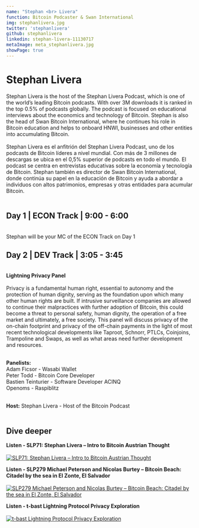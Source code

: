 ```yaml
---
name: "Stephan <br> Livera"
function: Bitcoin Podcaster & Swan International
img: stephanlivera.jpg
twitter: 'stephanlivera'
github: stephanlivera
linkedin: stephan-livera-11130717
metaImage: meta_stephanlivera.jpg
showPage: true
---
```


# Stephan Livera
 
Stephan Livera is the host of the Stephan Livera Podcast, which is one of the world’s leading Bitcoin podcasts. With over 3M downloads it is ranked in the top 0.5% of podcasts globally. The podcast is focused on educational interviews about the economics and technology of Bitcoin. Stephan is also the head of Swan Bitcoin International, where he continues his role in Bitcoin education and helps to onboard HNWI, businesses and other entities into accumulating Bitcoin.
<br><br>
Stephan Livera es el anfitrión del Stephan Livera Podcast, uno de los podcasts de Bitcoin líderes a nivel mundial. Con más de 3 millones de descargas se ubica en el 0,5% superior de podcasts en todo el mundo. El podcast se centra en entrevistas educativas sobre la economía y tecnología de Bitcoin. Stephan también es director de Swan Bitcoin International, donde continúa su papel en la educación de Bitcoin y ayuda a abordar a individuos con altos patrimonios, empresas y otras entidades para acumular Bitcoin.
<br><br>

## Day 1 | ECON Track | 9:00 - 6:00
<br>
Stephan will be your MC of the ECON Track on Day 1

## Day 2 | DEV Track | 3:05 - 3:45
<br>
<b>Lightning Privacy Panel</b><br><br>
Privacy is a fundamental human right, essential to autonomy and the protection of human dignity, serving as the foundation upon which many other human rights are built. If intrusive surveillance companies are allowed to continue their malpractices with further adoption of Bitcoin, this could become a threat to personal safety, human dignity, the operation of a free market and ultimately, a free society. This panel will discuss privacy of the on-chain footprint and privacy of the off-chain payments in the light of most recent technological developments like Taproot, Schnorr, PTLCs, Coinjoins, Trampoline and Swaps, as well as what areas need further development and resources.<br><br>


<b>Panelists:</b><br>
Adam Ficsor - Wasabi Wallet <br>
Peter Todd  - Bitcoin Core Developer<br>
Bastien Teinturier - Software Developer ACINQ<br>
Openoms  - Raspiblitz <br><br>

<b>Host:</b> Stephan Livera - Host of the Bitcoin Podcast
<br><br>

## Dive deeper


<div class="grid grid-cols-1 md:grid-cols-2 gap-5">
<div class="p-3 my-2">

**Listen - SLP71: Stephan Livera – Intro to Bitcoin Austrian Thought** <br><br>
[ ![SLP71: Stephan Livera – Intro to Bitcoin Austrian Thought](/content/livera.png)](https://open.spotify.com/episode/1nnACZ84WdpdQ15jm3SH5X/)
</div>

<div class="p-3 my-2">

**Listen - SLP279 Michael Peterson and Nicolas Burtey – Bitcoin Beach: Citadel by the sea in El Zonte, El Salvador**  <br><br>
[![SLP279 Michael Peterson and Nicolas Burtey – Bitcoin Beach: Citadel by the sea in El Zonte, El Salvador](/content/livera_SLP279.png)](https://open.spotify.com/episode/6qFGnltKVFdH2kFiFNvKJ1/)
</div>

<div class="p-3 my-2">

**Listen - t-bast Lightning Protocol Privacy Exploration**  <br><br>
[![t-bast Lightning Protocol Privacy Exploration](/content/livera_privacy.png)](https://stephanlivera.com/episode/319/)
</div>
</div>

<br>




